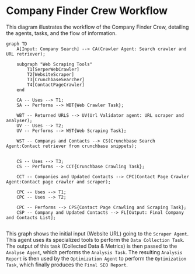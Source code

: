 # Company Finder Crew Workflow

This diagram illustrates the workflow of the Company Finder Crew, detailing the agents, tasks, and the flow of information.

```mermaid
graph TD
    A[Input: Company Search] --> CA(Crawler Agent: Search crawler and URL retriever);

    subgraph "Web Scraping Tools"
        T1[SerperWebCrawler]
        T2[WebsiteScraper]
        T3[CrunchbaseSearcher]
        T4[ContactPageCrawler]
    end

    CA -- Uses --> T1;
    SA -- Performs --> WBT{Web Crawler Task};

    WBT -- Returned URLS --> UV(Url Validator agent: URL scraper and analyser);
    UV -- Uses --> T2;
    UV -- Performs --> WST{Web Scraping Task};

    WST -- Companys and Contacts --> CS(Crunchbase Search Agent:Contact retriever from crunchbase snippets);
    

    CS -- Uses --> T3;
    CS -- Performs --> CCT{Crunchbase Crawling Task};

    CCT -- Companies and Updated Contacts --> CPC(Contact Page Crawler Agent:Contact page crawler and scraper);

    CPC -- Uses --> T1;
    CPC -- Uses --> T2;

    CPC -- Performs --> CPS{Contact Page Crawling and Scraping Task};
    CSP -- Company and Updated Contacts --> FL[Output: Final Company and Contacts List];
    
```

This graph shows the initial input (Website URL) going to the `Scraper Agent`. This agent uses its specialized tools to perform the `Data Collection Task`. The output of this task (Collected Data & Metrics) is then passed to the `Analyse Agent`, which performs the `Analysis Task`. The resulting `Analysis Report` is then used by the `Optimization Agent` to perform the `Optimization Task`, which finally produces the `Final SEO Report`.
